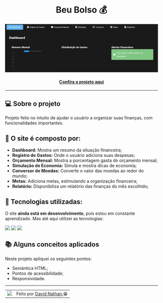 <h1 align="center"> Beu Bolso 💰</h1>

![Imagem do projeto finalizado](prints/projeto_completo.jpg)

<h4 align="center"><a href="[https://lucyanovidio.vercel.app](https://meu-bolso-lilac.vercel.app/)">Confira o projeto aqui</a></h4>

---

## 💻 Sobre o projeto

Projeto feito no intuito de ajudar o usuário a organizar suas finanças, com funcionalidades importantes.

## 🤯 O site é composto por:

- **Dashboard:** Mostra um resumo da situação financeira;
- **Registro de Gastos:** Onde o usuário adiciona suas despesas;
- **Orçamento Mensal:** Mostra a porcentagem gasta do orçamento mensal;
- **Simulação de Economia:** Simula e mostra dicas de economia;
- **Conversor de Moedas:** Converte o valor das moedas ao redor do mundo;
- **Metas:** Adiciona metas, estimulando a organização financeira;
- **Relatório:** Disponibiliza um relatório das finanças do mês escolhido;

## 🧠 Tecnologias utilizadas:

O site **ainda está em desenvolvimento**, pois estou em constante aprendizado. Mas até aqui utilizei as tecnologias:

<div>
    <img src="https://img.shields.io/badge/HTML5-E34F26?style=for-the-badge&logo=html5&logoColor=white" />
    <img src="https://img.shields.io/badge/CSS3-1572B6?style=for-the-badge&logo=css3&logoColor=white" />
    <img src="https://img.shields.io/badge/JavaScript-F7DF1E?style=for-the-badge&logo=javascript&logoColor=black" />
</div>

## 📚 Alguns conceitos aplicados

Neste projeto apliquei os seguintes pontos:
+ Semântica HTML;
+ Pontos de acessibilidade;
+ Responsividade.
  

---

<table>
  <tr>
    <td>
      <img src="https://avatars.githubusercontent.com/u/195146006?s=400&u=d32b3deb3ec88ddd2102bb43d8dda888d1696aa8&v=4" width="100px" />
    </td>
    <td>
      Feito por <a href="https://github.com/codebydavidd">David Nathan.</a>😁
    </td>
  </tr>
</table>
